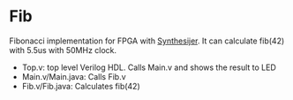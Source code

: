 # Fib

Fibonacci implementation for FPGA with [Synthesijer](http://synthesijer.sourceforge.net/). It can calculate fib(42) with 5.5us with 50MHz clock.

- Top.v: top level Verilog HDL. Calls Main.v and shows the result to LED
- Main.v/Main.java: Calls Fib.v
- Fib.v/Fib.java: Calculates fib(42)
